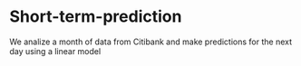 # Short-term-prediction
We analize a month of data from Citibank and make predictions for the next day using a linear model
